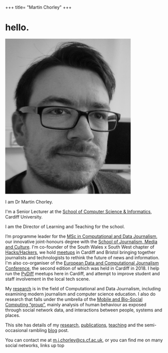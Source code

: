 +++
title= "Martin Chorley"
+++


<h1>hello.</h1>

<img src="img/Headshot_2013_-cropped_small.jpeg" class="headshot" alt="Headshot">

<p>I am Dr Martin Chorley.</p>

<p>I'm a Senior Lecturer at the <a href="http://www.cardiff.ac.uk/computer-science/">School of Computer Science &amp; Informatics</a>, Cardiff University. <p>I am the Director of Learning and Teaching for the school.</p>
</p>

<p>I’m programme leader for the <a href="http://www.cardiff.ac.uk/study/postgraduate/taught/courses/course/computational-and-data-journalism-msc">MSc in Computational and Data Journalism</a>, our innovative joint-honours degree with the <a href="http://www.cardiff.ac.uk/journalism-media-and-culture">School of Journalism, Media and Culture</a>. I'm co-founder of the <a href="https://twitter.com/hh_swxsw"></a>South Wales x South West</a> chapter of <a href="https://hackshackers.com/">Hacks/Hackers</a>, we hold <a href="https://www.meetup.com/Hacks-Hackers-South-Wales-x-South-West/">meetups</a> in Cardiff and Bristol bringing together journalists and technologists to rethink the future of news and information. I'm also co-organiser of the <a href="http://datajconf.com/">European Data and Computational Journalism Conference</a>, the second edition of which was held in Cardiff in 2018. I help run the <a href="http://www.pydiff.wales/">PyDiff</a> meetups here in Cardiff, and attempt to improve student and staff involvement in the local tech scene.</p>

<p>My <a href="research/">research</a> is in the field of Computational and Data Journalism, including examining modern journalism and computer science education. I also do research that falls under the umbrella of the <a href="http://users.cs.cf.ac.uk/R.M.Whitaker/">Mobile and Bio-Social Computing “group”</a>, mainly analysis of human behaviour as exposed through social network data, and interactions between people, systems and places.</p>

<p>This site has details of my <a href="research/">research</a>, <a href="publications/">publications</a>, <a href="teaching/">teaching</a> and the semi-occasional rambling <a href="blog/">blog</a> post.</p>

<p>You can contact me at <a href="mailto:m.j.chorley@cs.cardiff.ac.uk">m.j.chorley@cs.cf.ac.uk</a>, or you can find me on many social networks, links up top</p>